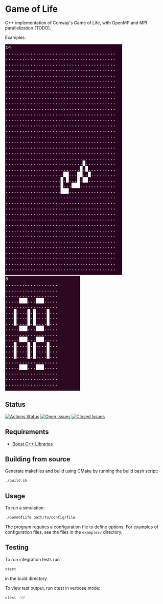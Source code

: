 # Game of Life

C++ implementation of Conway's Game of Life, with OpenMP and MPI parallelization (TODO).

Examples:

![](acorn.gif)
![](pulsar.gif)

## Status

[![Actions Status](https://img.shields.io/github/workflow/status/apallath/GameOfLife/CMake)](https://github.com/apallath/GameOfLife/actions)
[![Open Issues](https://img.shields.io/github/issues-raw/apallath/GameOfLife)](https://github.com/apallath/GameOfLife/issues)
[![Closed Issues](https://img.shields.io/github/issues-closed-raw/apallath/GameOfLife)](https://github.com/apallath/GameOfLife/issues)

## Requirements
- [Boost C++ Libraries](https://www.boost.org/)

## Building from source
Generate makefiles and build using CMake by running the build bash script:

```sh
./build.sh
```

## Usage
To run a simulation:

```sh
./GameOfLife path/to/config/file
```

The program requires a configuration file to define options. For examples of configuration files, see the files in the
`examples/` directory.

## Testing
To run integration tests run

```sh
ctest
```

in the build directory.

To view test output, run ctest in verbose mode:

```sh
ctest -VV
```
